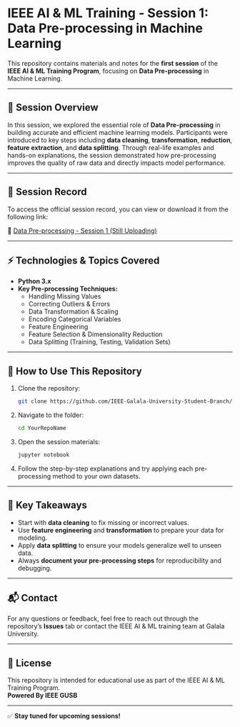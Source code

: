 # IEEE AI & ML Training - Session 1: Data Pre-processing in Machine Learning

This repository contains materials and notes for the **first session** of the **IEEE AI & ML Training Program**, focusing on **Data Pre-processing** in Machine Learning.

---

## 📌 Session Overview

In this session, we explored the essential role of **Data Pre-processing** in building accurate and efficient machine learning models. Participants were introduced to key steps including **data cleaning**, **transformation**, **reduction**, **feature extraction**, and **data splitting**. Through real-life examples and hands-on explanations, the session demonstrated how pre-processing improves the quality of raw data and directly impacts model performance.

---

## 📂 Session Record

To access the official session record, you can view or download it from the following link:

🔗 [Data Pre-processing - Session 1 (Still Uploading)]()

---

## ⚡ Technologies & Topics Covered

- **Python 3.x**
- **Key Pre-processing Techniques:**
  - Handling Missing Values
  - Correcting Outliers & Errors
  - Data Transformation & Scaling
  - Encoding Categorical Variables
  - Feature Engineering
  - Feature Selection & Dimensionality Reduction
  - Data Splitting (Training, Testing, Validation Sets)

---

## 🚀 How to Use This Repository

1. Clone the repository:
   ```bash
   git clone https://github.com/IEEE-Galala-University-Student-Branch/Technical-Repo-24-25
   ```
2. Navigate to the folder:
   ```bash
   cd YourRepoName
   ```
3. Open the session materials:
   ```bash
   jupyter notebook
   ```
4. Follow the step-by-step explanations and try applying each pre-processing method to your own datasets.

---

## 📝 Key Takeaways

- Start with **data cleaning** to fix missing or incorrect values.
- Use **feature engineering** and **transformation** to prepare your data for modeling.
- Apply **data splitting** to ensure your models generalize well to unseen data.
- Always **document your pre-processing steps** for reproducibility and debugging.

---

## 📬 Contact

For any questions or feedback, feel free to reach out through the repository’s **Issues** tab or contact the IEEE AI & ML training team at Galala University.

---

## 📜 License

This repository is intended for educational use as part of the IEEE AI & ML Training Program.  
**Powered By IEEE GUSB**

---

✅ **Stay tuned for upcoming sessions!**
